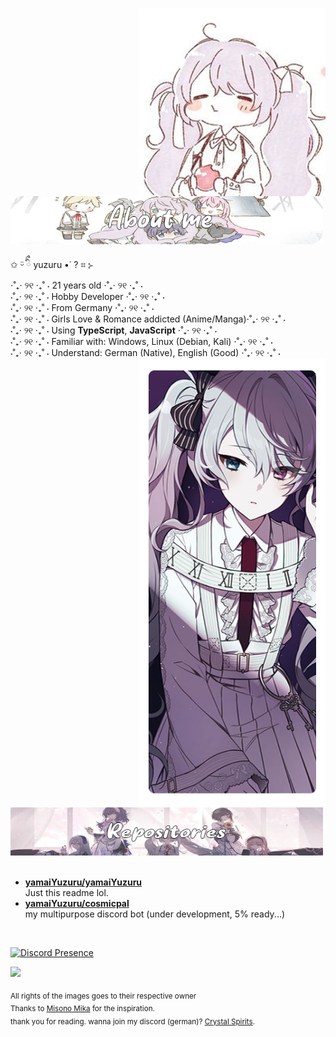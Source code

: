 # 
<div>
<img src="./assets/icon.png" width="300" align="right">
<br>
<br>
<img src="./assets/yuzuru-aboutme.png" width="500">
<br>

✩ ᵕ̈ ིྀ yuzuru •˙ ? ⌗ ⊱<br>
⋅˚₊‧ ୨୧ ‧₊˚ ⋅ 21 years old ⋅˚₊‧ ୨୧ ‧₊˚ ⋅<br>
⋅˚₊‧ ୨୧ ‧₊˚ ⋅ Hobby Developer ⋅˚₊‧ ୨୧ ‧₊˚ ⋅<br>
⋅˚₊‧ ୨୧ ‧₊˚ ⋅ From Germany ⋅˚₊‧ ୨୧ ‧₊˚ ⋅<br>
⋅˚₊‧ ୨୧ ‧₊˚ ⋅ Girls Love & Romance addicted (Anime/Manga)⋅˚₊‧ ୨୧ ‧₊˚ ⋅<br>
⋅˚₊‧ ୨୧ ‧₊˚ ⋅ Using **TypeScript**, **JavaScript** ⋅˚₊‧ ୨୧ ‧₊˚ ⋅<br>
⋅˚₊‧ ୨୧ ‧₊˚ ⋅ Familiar with: Windows, Linux (Debian, Kali) ⋅˚₊‧ ୨୧ ‧₊˚ ⋅<br>
⋅˚₊‧ ୨୧ ‧₊˚ ⋅ Understand: German (Native), English (Good) ⋅˚₊‧ ୨୧ ‧₊˚ ⋅<br>
<img src="./assets/yuzuru-side.png" width="300" align="right" />
<br/>
<br/>
<img src="./assets/yuzuru-repos.png" width="500" />
<br/>
<br/>
- [**yamaiYuzuru/yamaiYuzuru**](https://github.com/yamaiYuzuru/yamaiYuzuru)<br>
Just this readme lol.
- [**yamaiYuzuru/cosmicpal**](https://github.com/yamaiYuzuru/cosmicpal)<br>
my multipurpose discord bot (under development, 5% ready...)
<br>

[![Discord Presence](https://lanyard.yuzuru.eu/api/428835662310146049)](https://discord.com/users/428835662310146049)

![](https://github-readme-stats.vercel.app/api?username=yamaiyuzuru&show_icons=true&theme=tokyonight)

<sub>All rights of the images goes to their respective owner</sub><br>
<sub>Thanks to [Misono Mika](https://github.com/misonomikadev) for the inspiration.</sub><br>
<sub> thank you for reading. wanna join my discord (german)? [Crystal Spirits](https://discord.gg/crystalspirits).</sub>

